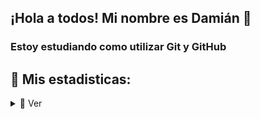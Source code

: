 ## ¡Hola a todos! Mi nombre es Damián 👋

### Estoy estudiando como utilizar Git y GitHub


## 🔎 Mis estadisticas:
<details>
<br>
    <summary>🔎 Ver</summary>
    
![GitHub stats](https://github-readme-stats.vercel.app/api?username=damianbaldi&show_icons=true&theme=tokyonight)

![Top Langs](https://github-readme-stats.vercel.app/api/top-langs/?username=damianbaldi&show_icons=true&theme=tokyonight)

<br />

</details>

